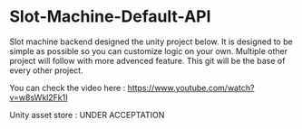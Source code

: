 # Slot-Machine-Default-API
Slot machine backend designed the unity project below. It is designed to be simple as possible so you can customize logic on your own. Multiple other project will follow with more advenced feature. This git will be the base of every  other project.

You can check the video here : https://www.youtube.com/watch?v=w8sWkl2Fk1I 

Unity asset store : UNDER ACCEPTATION
